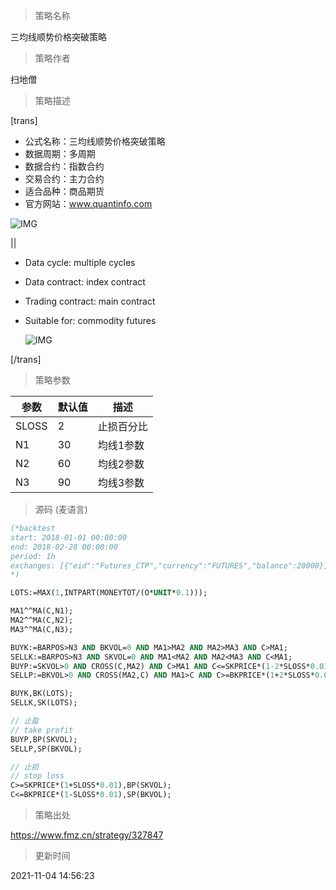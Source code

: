 
> 策略名称

三均线顺势价格突破策略

> 策略作者

扫地僧

> 策略描述

[trans]
- 公式名称：三均线顺势价格突破策略
- 数据周期：多周期
- 数据合约：指数合约
- 交易合约：主力合约
- 适合品种：商品期货
- 官方网站：www.quantinfo.com

![IMG](https://www.fmz.cn/upload/asset/4327c3e54a8618bb6f5b0ac3ea54dfc2.png)

||

- Data cycle: multiple cycles
- Data contract: index contract
- Trading contract: main contract
- Suitable for: commodity futures

  ![IMG](https://www.fmz.cn/upload/asset/ed995f267589e43cdc0492a87952dcad.png) 

[/trans]

> 策略参数



|参数|默认值|描述|
|----|----|----|
|SLOSS|2|止损百分比|stop loss percentage|
|N1|30|均线1参数|MA1 parameter|
|N2|60|均线2参数|MA2 parameter|
|N3|90|均线3参数|MA3 parameter|


> 源码 (麦语言)

``` pascal
(*backtest
start: 2018-01-01 00:00:00
end: 2018-02-28 00:00:00
period: 1h
exchanges: [{"eid":"Futures_CTP","currency":"FUTURES","balance":20000}]
*)

LOTS:=MAX(1,INTPART(MONEYTOT/(O*UNIT*0.1)));

MA1^^MA(C,N1);
MA2^^MA(C,N2);
MA3^^MA(C,N3);

BUYK:=BARPOS>N3 AND BKVOL=0 AND MA1>MA2 AND MA2>MA3 AND C>MA1;
SELLK:=BARPOS>N3 AND SKVOL=0 AND MA1<MA2 AND MA2<MA3 AND C<MA1;
BUYP:=SKVOL>0 AND CROSS(C,MA2) AND C>MA1 AND C<=SKPRICE*(1-2*SLOSS*0.01);
SELLP:=BKVOL>0 AND CROSS(MA2,C) AND MA1>C AND C>=BKPRICE*(1+2*SLOSS*0.01);

BUYK,BK(LOTS);
SELLK,SK(LOTS);

// 止盈
// take profit
BUYP,BP(SKVOL);
SELLP,SP(BKVOL);

// 止损
// stop loss
C>=SKPRICE*(1+SLOSS*0.01),BP(SKVOL);
C<=BKPRICE*(1-SLOSS*0.01),SP(BKVOL);
```

> 策略出处

https://www.fmz.cn/strategy/327847

> 更新时间

2021-11-04 14:56:23
